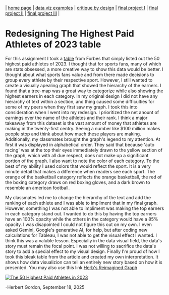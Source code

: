 | [home page](https://cmustudent.github.io/tswd-portfolio-templates/) | [data viz examples](dataviz-examples) | [critique by design](critique-by-design) | [final project I](final-project-part-one) | [final project II](final-project-part-two) | [final project III](final-project-part-three) |

# Redesigning The Highest Paid Athletes of 2023 table 

For this assignment I took a [table](https://www.forbes.com/lists/athletes/?sh=162054105b7e) from Forbes that simply listed out the 50 highest paid athletes of 2023. I thought that for sports fans, many of which are stats obsessed, a more creative way to show this data would be better. I thought about what sports fans value and from there made decisions to group every athlete by their respective sport. However, I still wanted to create a visually apealing graph that showed the hierarchy of the earners. I found that a tree-map was a great way to categorize while also showing the highest earners in each category. In my original design I did not have any hierarchy of text within a section, and thing caused some difficulties for some of my peers when they first saw my graph. I took this into consideration when I went into my redesign. I prioritized the net anount of earnings over the name of the athletes and their rank. I think a major takeaway from this dataset is the vast amount of money that athletes are making in the twenty-first centry. Seeing a number like $100 million makes people stop and think about how much these players are making. Additionally, my classmates brought the graph's legend to my attention. At first it was displayed in alphabetical order. They said that because 'auto racing' was at the top their eyes immediately drawn to the yellow section of the graph, which with all due respect, does not make up a significant portion of the graph. I also want to note the color of each category. To the best of my ability I used colors that would reflect the sport. It is a very minute detail that makes a difference when readers see each sport. The orange of the basketball category reflects the orange basketball, the red of the boxing category draws on red boxing gloves, and a dark brown to resemble an american football.

My classmates led me to change the hierarchy of the text and add the ranking of each athlete and I was able to impliment that in my final graph. However, something I was not able to impliment was making the top earners in each category stand out. I wanted to do this by having the top earners have an 100% opacity while the others in the category would have a 85% opacity. I was disapointed I could not figure this out on my own. I even asked Gemini, Google's generative AI, for help, but after coding new calculations for Tableau, I was not able to get the visual effect I wanted. I think this was a valuble lesson. Especially in the data visual field, the data's story must remain the focal point. I was not willing to sacrifice the data's story to add a special effect to my visual design. Finally I'm proud of how I took this bleak table from the article and created my own interpretation. It shows how data visualizion can tell an entirely new story based on how it is presented. 
You may also use this link [Herb's Reimagined Graph](https://public.tableau.com/views/The50HighestPaidAthletesin2023/Sheet1?:language=en-US&publish=yes&:sid=&:redirect=auth&:display_count=n&:origin=viz_share_link)

<div class='tableauPlaceholder' id='viz1758244716955' style='position: relative'><noscript><a href='#'><img alt='The 50 Highest Paid Athletes in 2023 ' src='https:&#47;&#47;public.tableau.com&#47;static&#47;images&#47;Th&#47;The50HighestPaidAthletesin2023&#47;Sheet1&#47;1_rss.png' style='border: none' /></a></noscript><object class='tableauViz'  style='display:none;'><param name='host_url' value='https%3A%2F%2Fpublic.tableau.com%2F' /> <param name='embed_code_version' value='3' /> <param name='site_root' value='' /><param name='name' value='The50HighestPaidAthletesin2023&#47;Sheet1' /><param name='tabs' value='no' /><param name='toolbar' value='yes' /><param name='static_image' value='https:&#47;&#47;public.tableau.com&#47;static&#47;images&#47;Th&#47;The50HighestPaidAthletesin2023&#47;Sheet1&#47;1.png' /> <param name='animate_transition' value='yes' /><param name='display_static_image' value='yes' /><param name='display_spinner' value='yes' /><param name='display_overlay' value='yes' /><param name='display_count' value='yes' /><param name='language' value='en-US' /><param name='filter' value='publish=yes' /></object></div>
<script type='text/javascript'>
var divElement = document.getElementById('viz1758244716955');                    
var vizElement = divElement.getElementsByTagName('object')[0];
vizElement.style.width='100%';vizElement.style.height=(divElement.offsetWidth*0.75)+'px';
var scriptElement = document.createElement('script');
scriptElement.src = 'https://public.tableau.com/javascripts/api/viz_v1.js';
vizElement.parentNode.insertBefore(scriptElement, vizElement);
</script>

-Herbert Gordon, September 18, 2025
